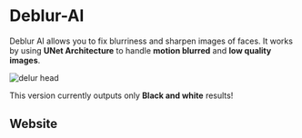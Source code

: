 # Deblur-AI
Deblur AI allows you to fix blurriness and sharpen images of faces. It works by using **UNet Architecture** to handle **motion blurred** and **low quality images**.

![delur head](https://github.com/logic-OT/Deblur-AI/assets/61668807/75010852-0f95-4597-8900-1dfc5fe389bf)


This version currently outputs only **Black and white** results!

## Website
[](https://deblur-ai.streamlit.app/)

